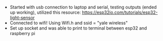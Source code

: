 - Started with usb connection to laptop and serial, testing outputs (ended up working), utilized this resource: https://esp32io.com/tutorials/esp32-light-sensor
- Connected to wifi! Using Wifi.h and ssid = "yale wireless"
- Set up socket and was able to print to terminal between esp32 and raspberry pi

